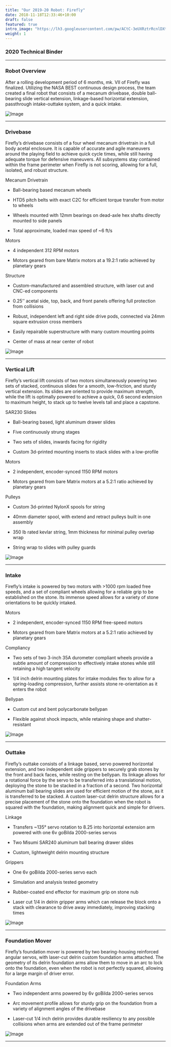 ```yaml
---
title: "Our 2019-20 Robot: Firefly"
date: 2018-11-18T12:33:46+10:00
draft: false
featured: true
intro_image: "https://lh3.googleusercontent.com/pw/ACtC-3eUXRztrRcnlDXtHT9_a2V1gGKIrshHlUjx2HKa7qzvVUl0v9gvDs2RLlP37dGJUemRSDUX9ZMXVzdjirL1Q6dJ5KQr0l7DgcLWz4UjbF6ECg286qZGyiHy5u9ESxQLqeqX33zWzby13iAagOpWKfns=w512-h384-no?authuser=1"
weight: 1
---
```


### 2020 Technical Binder 
____________

### Robot Overview

After a rolling development period of 6 months, mk. VII of Firefly was finalized. Utilizing the NASA BEST continuous design process, the team created a final robot that consists of a mecanum drivebase, double ball-bearing slide vertical extension, linkage-based horizontal extension, passthrough intake-outtake system, and a quick intake.

![Image](https://lh3.googleusercontent.com/pw/ACtC-3fBy4GRSNzB_Ms32Ir0oKTS9ElfnTvWIjTtaUo4Uy_qSTOuEiIg8R5RGM473hFZW6GWAyboYc2vVfSbBkLXBFSRn4ndyAynqWr_RYypsxNv_KcNk-rHyn10WTmP4E9KnYSNrXwUcv29WXq_sN66J9ry=w512-h384-no?authuser=1)

____________

### Drivebase

Firefly’s drivebase consists of a four wheel mecanum drivetrain in a full body acetal enclosure. It is capable of accurate and agile maneuvers around the playing field to achieve quick cycle times, while still having adequate torque for defensive maneuvers. All subsystems stay contained within the frame perimeter when Firefly is not scoring, allowing for a full, isolated, and robust structure.

Mecanum Drivetrain

- Ball-bearing based mecanum wheels

- HTD5 pitch belts with exact C2C for efficient torque transfer from motor to wheels

- Wheels mounted with 12mm bearings on dead-axle hex shafts directly mounted to side panels

- Total approximate, loaded max speed of ~6 ft/s

Motors

- 4 independent 312 RPM motors

- Motors geared from bare Matrix motors at a 19.2:1 ratio achieved by planetary gears

Structure

- Custom-manufactured and assembled structure, with laser cut and CNC-ed components

- 0.25’’ acetal side, top, back, and front panels offering full protection from collisions

- Robust, independent left and right side drive pods, connected via 24mm square extrusion cross members

- Easily repairable superstructure with many custom mounting points

- Center of mass at near center of robot
 

![Image](https://lh3.googleusercontent.com/pw/ACtC-3ci3feWzFbmg1Y5qSCozk7jwy301dupLznwbBrFFriDq6tixeAdgcMHGMdvSqrSd6-8FJ6XMge26-6p7lif-aRktcZCx4mj9IPG5gEyBrjs7XLluvCozt-yJtDaxoB0z5ZRszmd4nu0DhWMueFn1xBm=w1238-h912-no?authuser=1)
____________

### Vertical Lift 

Firefly’s vertical lift consists of two motors simultaneously powering two sets of stacked, continuous slides for a smooth, low-friction, and sturdy vertical extension. Its slides are oriented to provide maximum strength, while the lift is optimally powered to achieve a quick, 0.6 second extension to maximum height, to stack up to twelve levels tall and place a capstone.

SAR230 Slides

- Ball-bearing based, light aluminum drawer slides

- Five continuously strung stages

- Two sets of slides, inwards facing for rigidity

- Custom 3d-printed mounting inserts to stack slides with a low-profile

Motors

- 2 independent, encoder-synced 1150 RPM motors

- Motors geared from bare Matrix motors at a 5.2:1 ratio achieved by planetary gears

Pulleys

- Custom 3d-printed NylonX spools for string

- 40mm diameter spool, with extend and retract pulleys built in one assembly

- 350 lb rated kevlar string, 1mm thickness for minimal pulley overlap wrap

- String wrap to slides with pulley guards


![Image](https://lh3.googleusercontent.com/pw/ACtC-3eGdkRXkdACefYMSjEAY2j9gdfkU6VxOaBYRQU9UgdvwR-rQ8SHQJwQ-SpW9tgEodxW5SNpMhwmOq1AesnP4kKqf0VKEmi9g1JnH7n84V9w17ufbIuEnmYFjFVinIx0pw5uIsZBk2G7qkOufCNcIA3q=w1388-h912-no?authuser=1)
____________

### Intake 

Firefly’s intake is powered by two motors with >1000 rpm loaded free speeds, and a set of compliant wheels allowing for a reliable grip to be established on the stone. Its immense speed allows for a variety of stone orientations to be quickly intaked.

Motors

- 2 independent, encoder-synced 1150 RPM free-speed motors

- Motors geared from bare Matrix motors at a 5.2:1 ratio achieved by planetary gears

Compliancy

- Two sets of two 3-inch 35A durometer compliant wheels provide a subtle amount of compression to effectively intake stones while still retaining a high tangent velocity

- 1/4 inch delrin mounting plates for intake modules flex to allow for a spring-loading compression, further assists stone re-orientation as it enters the robot

Bellypan

- Custom cut and bent polycarbonate bellypan

- Flexible against shock impacts, while retaining shape and shatter-resistant 

<!-- Use this rel url for images -->
![Image](/images/illustrations/firefly_robot_4.png)
____________

### Outtake 

Firefly’s outtake consists of a linkage based, servo powered horizontal extension, and two independent side grippers to securely grab stones by the front and back faces, while resting on the bellypan. Its linkage allows for a rotational force by the servo to be transferred into a translational motion, deploying the stone to be stacked in a fraction of a second. Two horizontal aluminum ball bearing slides are used for efficient motion of the stone, as it is transferred to be stacked. A custom laser-cut delrin structure allows for a precise placement of the stone onto the foundation when the robot is squared with the foundation, making alignment quick and simple for drivers.

Linkage

- Transfers ~135° servo rotation to 8.25 into horizontal extension arm powered with one 6v goBilda 2000-series servos

- Two Misumi SAR240 aluminum ball bearing drawer slides

- Custom, lightweight delrin mounting structure

Grippers

- One 6v goBilda 2000-series servo each

- Simulation and analysis tested geometry

- Rubber-coated end effector for maximum grip on stone nub

- Laser cut 1/4 in delrin gripper arms which can release the block onto a stack with clearance to drive away immediately, improving stacking times 




![Image](https://lh3.googleusercontent.com/pw/ACtC-3eQxNt_Er5pNgnUsSIbRw-nI5_6zgwBBew6o0TvSuDQb4veQ3otnEnZ3v6JHp47hcSKO-45K5aizIctXHK08qPuH6E1YrLH4oP3lvsMZgjBNTFDPoEPDrm8P1R5yJcrKEJBau7LZh0schojwGifOtNi=w1216-h912-no?authuser=1)
____________

### Foundation Mover 

Firefly’s foundation mover is powered by two bearing-housing reinforced angular servos, with laser-cut delrin custom foundation arms attached. The geometry of its delrin foundation arms allow them to move in an arc to lock onto the foundation, even when the robot is not perfectly squared, allowing for a large margin of driver error.

Foundation Arms

- Two independent arms powered by 6v goBilda 2000-series servos

- Arc movement profile allows for sturdy grip on the foundation from a variety of alignment angles of the drivebase

- Laser-cut 1/4 inch delrin provides durable resiliency to any possible collisions when arms are extended out of the frame perimeter




![Image](https://lh3.googleusercontent.com/pw/ACtC-3cPLve1s4SGyHIac-mupLAuwDGleeHlDCQhjg6stUfv4mPTrWqDRREtyYTKPVpOroktrAsl1P8pOwiC4gyAUhAMBczoS22rUEe_n5VewTWlpkpV30qBPryM22scumlVInnssKzIEsMhBHXpKwGOu7c0=w1216-h912-no?authuser=1)
____________

